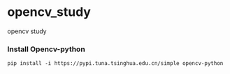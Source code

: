 # opencv_study
opencv study

### Install Opencv-python
```
pip install -i https://pypi.tuna.tsinghua.edu.cn/simple opencv-python
```
